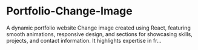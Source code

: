 # Portfolio-Change-Image
<pr>
A dynamic portfolio website Change image created using React,
  <pr>
  featuring smooth animations, responsive design,
     <pr>
  and sections for showcasing skills, projects, and contact information. 
        <pr>
  It highlights expertise in fr…
